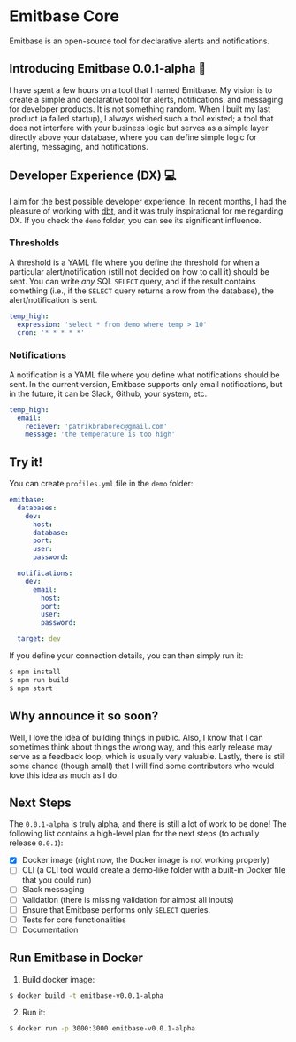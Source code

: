 # Emitbase Core

Emitbase is an open-source tool for declarative alerts and notifications.

## Introducing Emitbase 0.0.1-alpha 🚀

I have spent a few hours on a tool that I named Emitbase. My vision is to create a simple and declarative tool for alerts, notifications, and messaging for developer products. It is not something random. When I built my last product (a failed startup), I always wished such a tool existed; a tool that does not interfere with your business logic but serves as a simple layer directly above your database, where you can define simple logic for alerting, messaging, and notifications.

## Developer Experience (DX) 💻

I aim for the best possible developer experience. In recent months, I had the pleasure of working with [dbt](https://www.getdbt.com/), and it was truly inspirational for me regarding DX. If you check the `demo` folder, you can see its significant influence.

### Thresholds

A threshold is a YAML file where you define the threshold for when a particular alert/notification (still not decided on how to call it) should be sent. You can write *any* SQL `SELECT` query, and if the result contains something (i.e., if the `SELECT` query returns a row from the database), the alert/notification is sent.

```yaml
temp_high:
  expression: 'select * from demo where temp > 10'
  cron: '* * * * *'
```

### Notifications

A notification is a YAML file where you define what notifications should be sent. In the current version, Emitbase supports only email notifications, but in the future, it can be Slack, Github, your system, etc.

```yaml
temp_high:
  email:
    reciever: 'patrikbraborec@gmail.com'
    message: 'the temperature is too high'
```

## Try it!

You can create `profiles.yml` file in the `demo` folder:

```yaml
emitbase:
  databases:
    dev:
      host: 
      database: 
      port: 
      user: 
      password: 

  notifications:
    dev:
      email:
        host: 
        port: 
        user: 
        password: 

  target: dev
```

If you define your connection details, you can then simply run it:

```bash
$ npm install
$ npm run build
$ npm start
```
## Why announce it so soon?

Well, I love the idea of building things in public. Also, I know that I can sometimes think about things the wrong way, and this early release may serve as a feedback loop, which is usually very valuable. Lastly, there is still some chance (though small) that I will find some contributors who would love this idea as much as I do.

## Next Steps

The `0.0.1-alpha` is truly alpha, and there is still a lot of work to be done! The following list contains a high-level plan for the next steps (to actually release `0.0.1`):

- [x] Docker image (right now, the Docker image is not working properly)
- [ ] CLI (a CLI tool would create a demo-like folder with a built-in Docker file that you could run)
- [ ] Slack messaging
- [ ] Validation (there is missing validation for almost all inputs)
- [ ] Ensure that Emitbase performs only `SELECT` queries.
- [ ] Tests for core functionalities
- [ ] Documentation

## Run Emitbase in Docker

1. Build docker image:

```bash
$ docker build -t emitbase-v0.0.1-alpha
```

2. Run it:

```bash
$ docker run -p 3000:3000 emitbase-v0.0.1-alpha
```